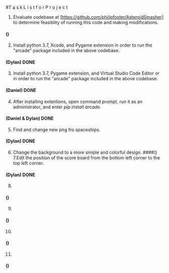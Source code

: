 #T a s k    L i s t    f o r    P r o j e c t

1. Elvaluate codebase at [https://github.com/philipfoster/AsteroidSmasher] to determine feasiblity of running this code and making modifications.
  #### () 
2. Install python 3.7, Xcode, and Pygame extension in order to run the "arcade" package included in the above codebase. 
  #### (Dylan)    DONE
3. Install python 3.7, Pygame extension, and Virtual Studio Code Editor or in order to run the "arcade" package included in the above        codebase. 
  #### (Daniel)   DONE
4. After installing extentions, open command prompt, run it as an administrator, and enter *pip install arcade*.
  #### (Daniel & Dylan)   DONE
5. Find and change new png fro spaceships.  
  #### (Dylan)  DONE
6. Change the background to a more simple and colorful design.
  ####()
7.Edit the position of the score board from the bottom left corner to the top left corner. 
  #### (Dylan)  DONE
8.  
  #### () 
9. 
  #### () 
10.  
  #### () 
11.  
  #### () 

